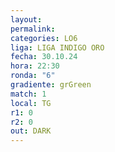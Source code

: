 ```yaml
---
layout: 
permalink: 
categories: LO6
liga: LIGA INDIGO ORO
fecha: 30.10.24
hora: 22:30
ronda: "6"
gradiente: grGreen
match: 1
local: TG
r1: 0
r2: 0
out: DARK
---
```

